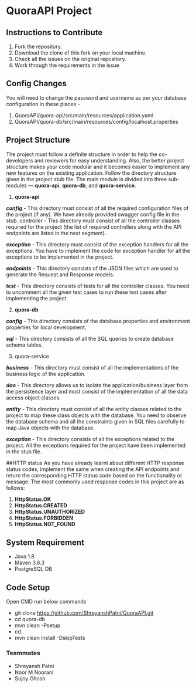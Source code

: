 # QuoraAPI Project
## Instructions to Contribute
1. Fork the repository.
2. Download the clone of this fork on your local machine.
3. Check all the issues on the original repository.
4. Work through the requirements in the issue
## Config Changes
You will need to change the password and username as per your database configuration in these places -
1. QuoraAPI/quora-api/src/main/resources/application.yaml
2. QuoraAPI/quora-db/src/main/resources/config/localhost.properties
## Project Structure
The project must follow a definite structure in order to help the co-developers and reviewers for easy understanding. Also, the better project structure makes your code modular and it becomes easier to implement any new features on the existing application. Follow the directory structure given in the project stub file. The main module is divided into three sub-modules —  **quora-api**, **quora-db**, and **quora-service**.
1. **quora-api**

***config*** - This directory must consist of all the required configuration files of the project (if any). We have already provided swagger config file in the stub.
controller - This directory must consist of all the controller classes required for the project (the list of required controllers along with the API endpoints are listed in the next segment).

***exception*** - This directory must consist of the exception handlers for all the exceptions. You have to implement the code for exception handler for all the exceptions to be implemented in the project.

***endpoints*** - This directory consists of the JSON files which are used to generate the Request and Response models.

***test*** - This directory consists of tests for all the controller classes. You need to uncomment all the given test cases to run these test cases after implementing the project.

2. **quora-db**

***config*** - This directory consists of the database properties and environment properties for local development.

***sql*** - This directory consists of all the SQL queries to create database schema tables.

3. quora-service

***business*** - This directory must consist of all the implementations of the business logic of the application.

***dao*** - This directory allows us to isolate the application/business layer from the persistence layer and must consist of the implementation of all the data access object classes.

***entity*** - This directory must consist of all the entity classes related to the project to map these class objects with the database. You need to observe the database schema and all the constraints given in SQL files carefully to map Java objects with the database.

***exception*** - This directory consists of all the exceptions related to the project. All the exceptions required for the project have been implemented in the stub file.

##HTTP status
As you have already learnt about different HTTP response status codes, implement the same when creating the API endpoints and return the corresponding HTTP status code based on the functionality or message. The most commonly used response codes in this project are as follows:
1. **HttpStatus.OK**
2. **HttpStatus.CREATED**
3. **HttpStatus.UNAUTHORIZED**
4. **HttpStatus.FORBIDDEN**
5. **HttpStatus.NOT_FOUND**

## System Requirement
- Java 1.8
- Maven 3.6.3
- PostgreSQL DB

## Code Setup

Open CMD run below commands
- git clone https://github.com/ShreyanshPatni/QuoraAPI.git
- cd quora-db
- mvn clean -Psetup
- cd..
- mvn clean install -DskipTests

### Teammates
- Shreyansh Patni
- Noor M Noorani
- Sujoy Ghosh
